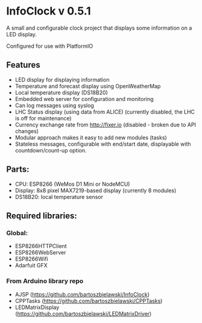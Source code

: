 # InfoClock v 0.5.1

A small and configurable clock project that displays some information on a LED display.

Configured for use with PlatformIO

## Features
* LED display for displaying information
* Temperature and forecast display using OpenWeatherMap
* Local temperature display (DS18B20)
* Embedded web server for configuration and monitoring
* Can log messages using syslog
* LHC Status display (using data from ALICE) (currently disabled, the LHC is off for maintenance)
* Currency exchange rate from http://fixer.io (disabled - broken due to API changes)
* Modular approach makes it easy to add new modules (tasks)
* Stateless messages, configurable with end/start date, displayable with countdown/count-up option.

## Parts:
* CPU:      ESP8266 (WeMos D1 Mini or NodeMCU)
* Display:  8x8 pixel MAX7219-based display (currently 8 modules)
* DS18B20:  local temperature sensor

## Required libraries:

### Global:
* ESP8266HTTPClient
* ESP8266WebServer
* ESP8266Wifi
* Adarfuit GFX

### From Arduino library repo
* AJSP (https://github.com/bartoszbielawski/InfoClock)
* CPPTasks (https://github.com/bartoszbielawski/CPPTasks)
* LEDMatrixDisplay (https://github.com/bartoszbielawski/LEDMatrixDriver)
